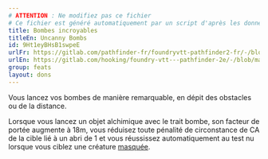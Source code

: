 ```yaml
---
# ATTENTION : Ne modifiez pas ce fichier
# Ce fichier est généré automatiquement par un script d'après les données du module Foundry VTT officiel et de sa traduction
title: Bombes incroyables
titleEn: Uncanny Bombs
id: 9Ht1eyBHsB1swpeE
urlFr: https://gitlab.com/pathfinder-fr/foundryvtt-pathfinder2-fr/-/blob/master/data/feats/9Ht1eyBHsB1swpeE.htm
urlEn: https://gitlab.com/hooking/foundry-vtt---pathfinder-2e/-/blob/master/packs/data/feats.db/uncanny-bombs.json
group: feats
layout: dons
---
```

Vous lancez vos bombes de manière remarquable, en dépit des obstacles ou de la distance.

Lorsque vous lancez un objet alchimique avec le trait bombe, son facteur de portée augmente à 18m, vous réduisez toute pénalité de circonstance de CA de la cible lié à un abri de 1 et vous réussissez automatiquement au test nu lorsque vous ciblez une créature [masquée](../conditions/masqué.md).


